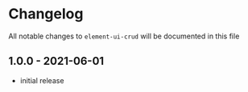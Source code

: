 # Changelog

All notable changes to `element-ui-crud` will be documented in this file

## 1.0.0 - 2021-06-01

- initial release
